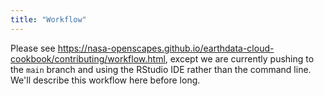 ```yaml
---
title: "Workflow"
---
```


Please see <https://nasa-openscapes.github.io/earthdata-cloud-cookbook/contributing/workflow.html>, except we are currently pushing to the `main` branch and using the RStudio IDE rather than the command line. We'll describe this workflow here before long.